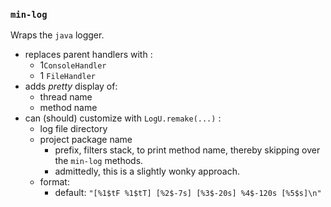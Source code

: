 ### `min-log`
Wraps the `java` logger.

* replaces parent handlers with :
  * 1`ConsoleHandler`
  * 1 `FileHandler`
* adds _pretty_ display of:
  * thread name
  * method name
* can (should) customize with `LogU.remake(...)` :
  * log file directory
  * project package name
    * prefix, filters stack, to print method name, thereby skipping over the `min-log` methods.
    * admittedly, this is a slightly wonky approach.
  * format:
    * default: `"[%1$tF %1$tT] [%2$-7s] [%3$-20s] %4$-120s [%5$s]\n"`

